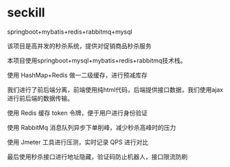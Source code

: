 # seckill
springboot+mybatis+redis+rabbitmq+mysql

该项目是高并发的秒杀系统，提供对促销商品秒杀服务

本项目使用springboot+mysql+mybatis+redis+rabbitmq技术栈。

使用 HashMap+Redis 做一二级缓存，进行预减库存

我们进行了前后端分离，前端使用纯html代码，后端提供接口数据，我们使用ajax进行前后端的数据传输。

使用 Redis 缓存 token 令牌，便于用户进行身份验证

使用 RabbitMq 消息队列异步下单削峰，减少秒杀高峰时的压力

使用 Jmeter 工具进行压测，实时记录 QPS 进行对比

最后使用秒杀接口进行地址隐藏，验证码防止机器人，接口限流防刷




